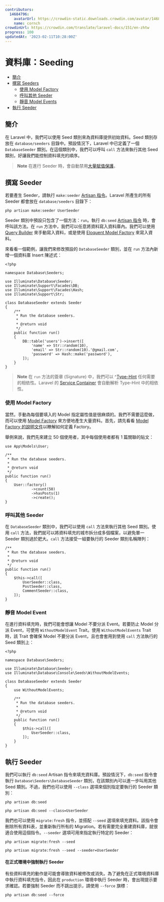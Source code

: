 ```yaml
---
contributors:
  14684796:
    avatarUrl: https://crowdin-static.downloads.crowdin.com/avatar/14684796/medium/60f7dc21ec0bf9cfcb61983640bb4809_default.png
    name: cornch
crowdinUrl: https://crowdin.com/translate/laravel-docs/151/en-zhtw
progress: 100
updatedAt: '2023-02-11T10:28:00Z'
---
```


# 資料庫：Seeding

- [簡介](#introduction)
- [撰寫 Seeders](#writing-seeders)
   - [使用 Model Factory](#using-model-factories)
   - [呼叫其他 Seeder](#calling-additional-seeders)
   - [靜音 Model Events](#muting-model-events)
- [執行 Seeder](#running-seeders)

<a name="introduction"></a>

## 簡介

在 Laravel 中，我們可以使用 Seed 類別來為資料庫提供初始資料。Seed 類別存放在 `database/seeders` 目錄中。預設情況下，Laravel 中已定義了一個 `DatabaseSeeder` 類別。在這個類別中，我們可以呼叫 `call` 方法來執行其他 Seed 類別，好讓我們能控制資料填充的順序。

> **Note** 在進行 Seeder 時，會自動禁用[大量賦值保護](/docs/{{version}}/eloquent#mass-assignment)。

<a name="writing-seeders"></a>

## 撰寫 Seeder

若要產生 Seeder，請執行 `make:seeder` [Artisan 指令](/docs/{{version}}/artisan)。Laravel 所產生的所有 Seeder 都會放在 `database/seeders` 目錄下：

```shell
php artisan make:seeder UserSeeder
```

Seeder 類別中預設只包含了一個方法：`run`。執行 `db:seed` [Artisan 指令](/docs/{{version}}/artisan) 時，會呼叫該方法。在 `run` 方法中，我們可以任意將資料寫入資料庫內。我們可以使用 [Query Builder](/docs/{{version}}/queries) 來手動寫入資料，或是使用 [Eloquent Model Factory](/docs/{{version}}/eloquent-factories) 來寫入資料。

來看看一個範例，讓我們來修改預設的 `DatabaseSeeder` 類別，並在 `run` 方法內新增一個資料庫 Insert 陳述式：

    <?php
    
    namespace Database\Seeders;
    
    use Illuminate\Database\Seeder;
    use Illuminate\Support\Facades\DB;
    use Illuminate\Support\Facades\Hash;
    use Illuminate\Support\Str;
    
    class DatabaseSeeder extends Seeder
    {
        /**
         * Run the database seeders.
         *
         * @return void
         */
        public function run()
        {
            DB::table('users')->insert([
                'name' => Str::random(10),
                'email' => Str::random(10).'@gmail.com',
                'password' => Hash::make('password'),
            ]);
        }
    }

> **Note** 在 `run` 方法的簽章 (Signature) 中，我們可以 ^[Type-Hint](型別提示) 任何需要的相依性。Laravel 的 [Service Container](/docs/{{version}}/container) 會自動解析 Type-Hint 中的相依性。

<a name="using-model-factories"></a>

### 使用 Model Factory

當然，手動為每個要填入的 Model 指定屬性值是很麻煩的。我們不需要這麼做，而可以使用 [Model Factory](/docs/{{version}}/eloquent-factories) 來方便地產生大量資料。首先，請先看看 [Model Factory 的說明文件](/docs/{{version}}/eloquent-factories)以瞭解如何定義 Factory。

舉例來說，我們先來建立 50 個使用者，其中每個使用者都有 1 篇關聯的貼文：

    use App\Models\User;
    
    /**
     * Run the database seeders.
     *
     * @return void
     */
    public function run()
    {
        User::factory()
                ->count(50)
                ->hasPosts(1)
                ->create();
    }

<a name="calling-additional-seeders"></a>

### 呼叫其他 Seeder

在 `DatabaseSeeder` 類別中，我們可以使用 `call` 方法來執行其他 Seed 類別。使用 `call` 方法，我們就可以將資料填充的城市拆分成多個檔案，以避免單一 Seeder 類別過於肥大。`call` 方法接受一組要執行的 Seeder 類別名稱陣列：

    /**
     * Run the database seeders.
     *
     * @return void
     */
    public function run()
    {
        $this->call([
            UserSeeder::class,
            PostSeeder::class,
            CommentSeeder::class,
        ]);
    }

<a name="muting-model-events"></a>

### 靜音 Model Event

在進行資料填充時，我們可能會想讓 Model 不要分派 Event。若要防止 Model 分派 Event，可使用 `WithoutModelEvent` Trait。使用 `WithoutModelEvents` Trait 時，該 Trait 會確保 Model 不要分派 Event，且也會套用到使用 `call` 方法執行的 Seed 類別上：

    <?php
    
    namespace Database\Seeders;
    
    use Illuminate\Database\Seeder;
    use Illuminate\Database\Console\Seeds\WithoutModelEvents;
    
    class DatabaseSeeder extends Seeder
    {
        use WithoutModelEvents;
    
        /**
         * Run the database seeders.
         *
         * @return void
         */
        public function run()
        {
            $this->call([
                UserSeeder::class,
            ]);
        }
    }

<a name="running-seeders"></a>

## 執行 Seeder

我們可以執行 `db:seed` Artisan 指令來填充資料庫。預設情況下，`db:seed` 指令會執行 `Database\Seeders\DatabaseSeeder` 類別，在該類別內可以進一步叫用其他 Seed 類別。不過，我們也可以使用 `--class` 選項來個別指定要執行的 Seeder 類別：

```shell
php artisan db:seed

php artisan db:seed --class=UserSeeder
```

我們也可以使用 `migrate:fresh` 指令，並搭配 `--seed` 選項來填充資料。該指令會刪除所有資料表，並重新執行所有的 Migration。若有需要完全重建資料庫，就很適合使用這個指令。`--seeder` 選項可用來指定執行特定的 Seeder：

```shell
php artisan migrate:fresh --seed

php artisan migrate:fresh --seed --seeder=UserSeeder
```

<a name="forcing-seeding-production"></a>

#### 在正式環境中強制執行 Seeder

有些資料填充的動作是可能會導致資料被修改或消失。為了避免在正式環境資料庫中執行資料填充指令，因此在 `production` 環境中執行 Seeder 時，會出現提示要求確認。若要強制 Seeder 而不跳出提示，請使用 `--force` 旗標：

```shell
php artisan db:seed --force
```
